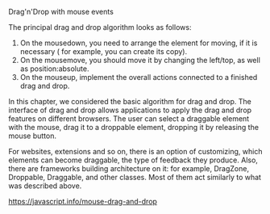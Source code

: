 Drag'n'Drop with mouse events 


The principal drag and drop algorithm looks as follows:

  1) On the mousedown, you need to arrange the element for moving, if it is necessary ( for example, you can create its copy).
  2) On the mousemove, you should move it by changing the left/top, as well as position:absolute.
  3) On the mouseup, implement the overall actions connected to a finished drag and drop.

In this chapter, we considered the basic algorithm for drag and drop. The interface of drag and drop allows applications to apply the drag and drop features on different browsers. The user can select a draggable element with the mouse, drag it to a droppable element, dropping it by releasing the mouse button.

For websites, extensions and so on, there is an option of customizing, which elements can become draggable, the type of feedback they produce. Also, there are frameworks building architecture on it: for example, DragZone, Droppable, Draggable, and other classes. Most of them act similarly to what was described above.

https://javascript.info/mouse-drag-and-drop
